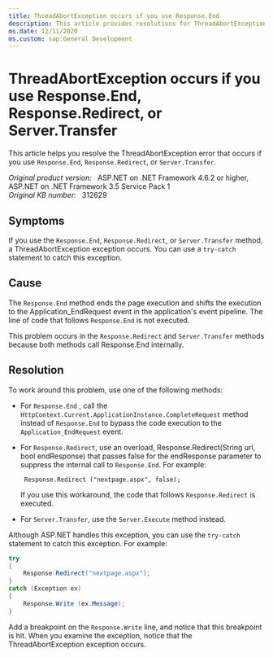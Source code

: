 ```yaml
---
title: ThreadAbortException occurs if you use Response.End
description: This article provides resolutions for ThreadAbortException error that occurs if you use Response.End, Response.Redirect, or Server.Transfer.
ms.date: 12/11/2020
ms.custom: sap:General Development
---
```

# ThreadAbortException occurs if you use Response.End, Response.Redirect, or Server.Transfer

This article helps you resolve the ThreadAbortException error that occurs if you use `Response.End`, `Response.Redirect`, or `Server.Transfer`.

_Original product version:_ &nbsp; ASP.NET on .NET Framework 4.6.2 or higher, ASP.NET on .NET Framework 3.5 Service Pack 1  
_Original KB number:_ &nbsp; 312629

## Symptoms

If you use the `Response.End`, `Response.Redirect`, or `Server.Transfer` method, a ThreadAbortException exception occurs. You can use a `try-catch` statement to catch this exception.

## Cause

The `Response.End` method ends the page execution and shifts the execution to the Application_EndRequest event in the application's event pipeline. The line of code that follows `Response.End` is not executed.

This problem occurs in the `Response.Redirect` and `Server.Transfer` methods because both methods call Response.End internally.

## Resolution

To work around this problem, use one of the following methods:

- For `Response.End` , call the `HttpContext.Current.ApplicationInstance.CompleteRequest` method instead of `Response.End` to bypass the code execution to the `Application_EndRequest` event.
- For `Response.Redirect`, use an overload, Response.Redirect(String url, bool endResponse) that passes false for the endResponse parameter to suppress the internal call to `Response.End`. For example:

    ```aspx-csharp
     Response.Redirect ("nextpage.aspx", false);
    ```

    If you use this workaround, the code that follows `Response.Redirect` is executed.
- For `Server.Transfer`, use the `Server.Execute` method instead.

Although ASP.NET handles this exception, you can use the `try-catch` statement to catch this exception. For example:

```csharp
try
{
    Response.Redirect("nextpage.aspx");
}
catch (Exception ex)
{
    Response.Write (ex.Message);
}
```

Add a breakpoint on the `Response.Write` line, and notice that this breakpoint is hit. When you examine the exception, notice that the ThreadAbortException exception occurs.
